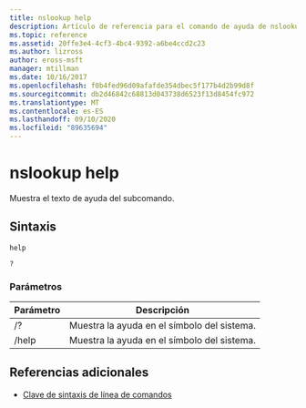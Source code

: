 ```yaml
---
title: nslookup help
description: Artículo de referencia para el comando de ayuda de nslookup, que muestra el contenido de la ayuda de subcomando.
ms.topic: reference
ms.assetid: 20ffe3e4-4cf3-4bc4-9392-a6be4ccd2c23
ms.author: lizross
author: eross-msft
manager: mtillman
ms.date: 10/16/2017
ms.openlocfilehash: f0b4fed96d09afafde354dbec5f177b4d2b99d8f
ms.sourcegitcommit: db2d46842c68813d043738d6523f13d8454fc972
ms.translationtype: MT
ms.contentlocale: es-ES
ms.lasthandoff: 09/10/2020
ms.locfileid: "89635694"
---
```

# <a name="nslookup-help"></a>nslookup help

Muestra el texto de ayuda del subcomando.

## <a name="syntax"></a>Sintaxis

```
help
```

```
?
```

### <a name="parameters"></a>Parámetros

| Parámetro | Descripción |
| --------- | ----------- |
| /? | Muestra la ayuda en el símbolo del sistema. |
| /help | Muestra la ayuda en el símbolo del sistema. |

## <a name="additional-references"></a>Referencias adicionales

- [Clave de sintaxis de línea de comandos](command-line-syntax-key.md)
